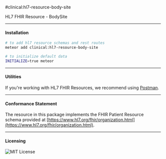 #clinical:hl7-resource-body-site  

HL7 FHIR Resource - BodySite

---------------------------------------
#### Installation  

````bash
# to add hl7 resource schemas and rest routes
meteor add clinical:hl7-resource-body-site

# to initialize default data
INITIALIZE=true meteor
````

---------------------------------------
#### Utilities  

If you're working with HL7 FHIR Resources, we recommend using [Postman](https://chrome.google.com/webstore/detail/postman/fhbjgbiflinjbdggehcddcbncdddomop?hl=en).

---------------------------------------
#### Conformance Statement  

The resource in this package implements the FHIR Patient Resource schema provided at  [https://www.hl7.org/fhir/organization.html](https://www.hl7.org/fhir/organization.html).  

---------------------------------------
#### Licensing  

![MIT License](https://img.shields.io/badge/license-MIT-blue.svg)
